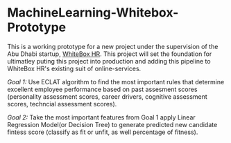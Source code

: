 # MachineLearning-Whitebox-Prototype

This is a working prototype for a new project under the supervision of the Abu Dhabi startup, [WhiteBox HR](https://www.whiteboxhr.com). This project will set the foundation for ultimatley puting this project into production and adding this pipeline to WhiteBox HR's existing suit of online-services.


*Goal 1:* Use ECLAT algorithm to find the most important rules that determine excellent employee performance based on past assesment scores (personality assessment scores, career drivers, cognitive assessment scores, techncial assessment scores).


*Goal 2:* Take the most important features from Goal 1 apply Linear Regression Model(or Decision Tree) to generate predicted new candidate fintess score (classify as fit or unfit, as well percentage of fitness).
